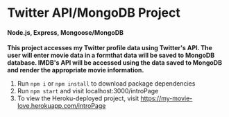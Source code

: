 # Twitter API/MongoDB Project
#### Node.js, Express, Mongoose/MongoDB


**This project accesses my Twitter profile data using Twitter's API. 
The user will enter movie data in a formthat data will be saved to MongoDB database.
IMDB's API will be accessed using the data saved to MongoDB and render the appropriate movie information.**


1. Run `npm i` or `npm install` to download package dependencies
2. Run `npm start` and visit localhost:3000/introPage
3. To view the Heroku-deployed project, visit https://my-movie-love.herokuapp.com/introPage
